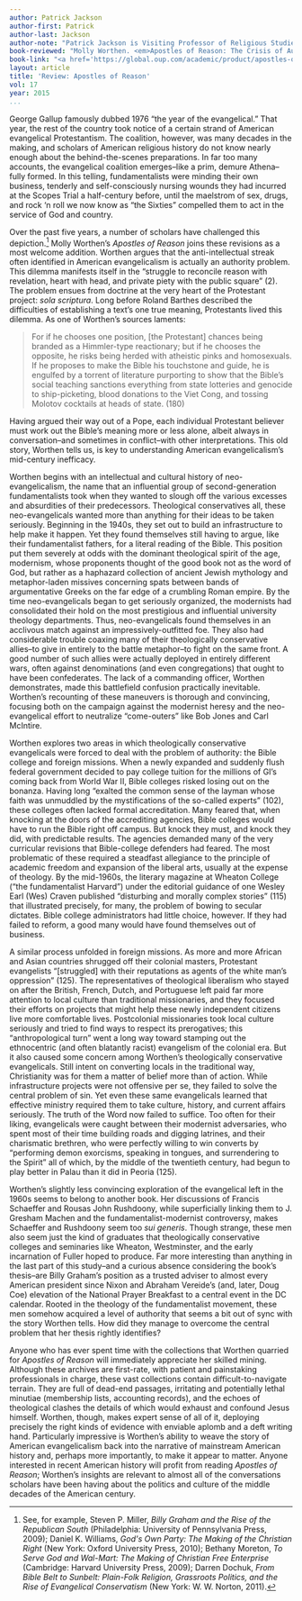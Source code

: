```yaml
---
author: Patrick Jackson
author-first: Patrick
author-last: Jackson
author-note: "Patrick Jackson is Visiting Professor of Religious Studies and History at Allegheny College."
book-reviewed: "Molly Worthen. <em>Apostles of Reason: The Crisis of Authority in American Evangelicalism</em>. New York: Oxford University Press, 2014. 352 pp. ISBN 978-0-19-989646-2." 
book-link: "<a href='https://global.oup.com/academic/product/apostles-of-reason-9780199896462?cc=us&lang=en&'>Publisher's Website</a>"
layout: article
title: 'Review: Apostles of Reason'
vol: 17
year: 2015
...
```


George Gallup famously dubbed 1976 “the year of the evangelical.” That year, the rest of the country took notice of a certain strand of American evangelical Protestantism. The coalition, however, was many decades in the making, and scholars of American religious history do not know nearly enough about the behind-the-scenes preparations. In far too many accounts, the evangelical coalition emerges–like a prim, demure Athena–fully formed. In this telling, fundamentalists were minding their own business, tenderly and self-consciously nursing wounds they had incurred at the Scopes Trial a half-century before, until the maelstrom of sex, drugs, and rock ‘n roll we now know as “the Sixties” compelled them to act in the service of God and country. 

Over the past five years, a number of scholars have challenged this depiction.[^1] Molly Worthen’s *Apostles of Reason* joins these revisions as a most welcome addition. Worthen argues that the anti-intellectual streak often identified in American evangelicalism is actually an authority problem. This dilemma manifests itself in the “struggle to reconcile reason with revelation, heart with head, and private piety with the public square” (2). The problem ensues from doctrine at the very heart of the Protestant project: *sola scriptura*. Long before Roland Barthes described the difficulties of establishing a text’s one true meaning, Protestants lived this dilemma. As one of Worthen’s sources laments:

>For if he chooses one position, [the Protestant] chances being branded as a Himmler-type reactionary; but if he chooses the opposite, he risks being herded with atheistic pinks and homosexuals. If he proposes to make the Bible his touchstone and guide, he is engulfed by a torrent of literature purporting to show that the Bible’s social teaching sanctions everything from state lotteries and genocide to ship-picketing, blood donations to the Viet Cong, and tossing Molotov cocktails at heads of state. (180)

Having argued their way out of a Pope, each individual Protestant believer must work out the Bible’s meaning more or less alone, albeit always in conversation–and sometimes in conflict–with other interpretations. This old story, Worthen tells us, is key to understanding American evangelicalism’s mid-century inefficacy.

Worthen begins with an intellectual and cultural history of neo-evangelicalism, the name that an influential group of second-generation fundamentalists took when they wanted to slough off the various excesses and absurdities of their predecessors. Theological conservatives all, these neo-evangelicals wanted more than anything for their ideas to be taken seriously. Beginning in the 1940s, they set out to build an infrastructure to help make it happen.  Yet they found themselves still having to argue, like their fundamentalist fathers, for a literal reading of the Bible. This position put them severely at odds with the dominant theological spirit of the age, modernism, whose proponents thought of the good book not as the word of God, but rather as a haphazard collection of ancient Jewish mythology and metaphor-laden missives concerning spats between bands of argumentative Greeks on the far edge of a crumbling Roman empire. By the time neo-evangelicals began to get seriously organized, the modernists had consolidated their hold on the most prestigious and influential university theology departments. Thus, neo-evangelicals found themselves in an acclivous match against an impressively-outfitted foe. They also had considerable trouble coaxing many of their theologically conservative allies–to give in entirely to the battle metaphor–to fight on the same front. A good number of such allies were actually deployed in entirely different wars, often against denominations (and even congregations) that ought to have been confederates. The lack of a commanding officer, Worthen demonstrates, made this battlefield confusion practically inevitable. Worthen’s recounting of these maneuvers is thorough and convincing, focusing both on the campaign against the modernist heresy and the neo-evangelical effort to neutralize “come-outers” like Bob Jones and Carl McIntire. 

Worthen explores two areas in which theologically conservative evangelicals were forced to deal with the problem of authority: the Bible college and foreign missions. When a newly expanded and suddenly flush federal government decided to pay college tuition for the millions of GI’s coming back from World War II, Bible colleges risked losing out on the bonanza. Having long “exalted the common sense of the layman whose faith was unmuddled by the mystifications of the so-called experts” (102), these colleges often lacked formal accreditation.  Many feared that, when knocking at the doors of the accrediting agencies, Bible colleges would have to run the Bible right off campus. But knock they must, and knock they did, with predictable results. The agencies demanded many of the very curricular revisions that Bible-college defenders had feared.  The most problematic of these required a steadfast allegiance to the principle of academic freedom and expansion of the liberal arts, usually at the expense of theology. By the mid-1960s, the literary magazine at Wheaton College (“the fundamentalist Harvard”) under the editorial guidance of one Wesley Earl (Wes) Craven published “disturbing and morally complex stories” (115) that illustrated precisely, for many, the problem of bowing to secular dictates. Bible college administrators had little choice, however.  If they had failed to reform, a good many would have found themselves out of business. 

A similar process unfolded in foreign missions. As more and more African and Asian countries shrugged off their colonial masters, Protestant evangelists “[struggled] with their reputations as agents of the white man’s oppression” (125). The representatives of theological liberalism who stayed on after the British, French, Dutch, and Portuguese left paid far more attention to local culture than traditional missionaries, and they focused their efforts on projects that might help these newly independent citizens live more comfortable lives. Postcolonial missionaries took local culture seriously and tried to find ways to respect its prerogatives; this “anthropological turn” went a long way toward stamping out the ethnocentric (and often blatantly racist) evangelism of the colonial era. But it also caused some concern among Worthen’s theologically conservative evangelicals. Still intent on converting locals in the traditional way, Christianity was for them a matter of belief more than of action. While infrastructure projects were not offensive per se, they failed to solve the central problem of sin. Yet even these same evangelicals learned that effective ministry required them to take culture, history, and current affairs seriously. The truth of the Word now failed to suffice. Too often for their liking, evangelicals were caught between their modernist adversaries, who spent most of their time building roads and digging latrines, and their charismatic brethren, who were perfectly willing to win converts by “performing demon exorcisms, speaking in tongues, and surrendering to the Spirit” all of which, by the middle of the twentieth century, had begun to play better in Palau than it did in Peoria (125). 

Worthen’s slightly less convincing exploration of the evangelical left in the 1960s seems to belong to another book. Her discussions of Francis Schaeffer and Rousas John Rushdoony, while superficially linking them to J. Gresham Machen and the fundamentalist-modernist controversy, makes Schaeffer and Rushdoony seem too *sui generis*. Though strange, these men also seem just the kind of graduates that theologically conservative colleges and seminaries like Wheaton, Westminster, and the early incarnation of Fuller hoped to produce. Far more interesting than anything in the last part of this study–and a curious absence considering the book’s thesis–are Billy Graham’s position as a trusted adviser to almost every American president since Nixon and Abraham Vereide’s (and, later, Doug Coe) elevation of the National Prayer Breakfast to a central event in the DC calendar. Rooted in the theology of the fundamentalist movement, these men somehow acquired a level of authority that seems a bit out of sync with the story Worthen tells. How did they manage to overcome the central problem that her thesis rightly identifies?

Anyone who has ever spent time with the collections that Worthen quarried for *Apostles of Reason* will immediately appreciate her skilled mining. Although these archives are first-rate, with patient and painstaking professionals in charge, these vast collections contain difficult-to-navigate terrain. They are full of dead-end passages, irritating and potentially lethal minutiae (membership lists, accounting records), and the echoes of theological clashes the details of which would exhaust and confound Jesus himself. Worthen, though, makes expert sense of all of it, deploying precisely the right kinds of evidence with enviable aplomb and a deft writing hand. Particularly impressive is Worthen’s ability to weave the story of American evangelicalism back into the narrative of mainstream American history and, perhaps more importantly, to make it appear to matter. Anyone interested in recent American history will profit from reading *Apostles of Reason*; Worthen’s insights are relevant to almost all of the conversations scholars have been having about the politics and culture of the middle decades of the American century.

[^1]: See, for example, Steven P. Miller, *Billy Graham and the Rise of the Republican South* (Philadelphia: University of Pennsylvania Press, 2009); Daniel K. Williams, *God's Own Party: The Making of the Christian Right* (New York: Oxford University Press, 2010); Bethany Moreton, *To Serve God and Wal-Mart: The Making of Christian Free Enterprise* (Cambridge: Harvard University Press, 2009); Darren Dochuk, *From Bible Belt to Sunbelt: Plain-Folk Religion, Grassroots Politics, and the Rise of Evangelical Conservatism* (New York: W. W. Norton, 2011).

